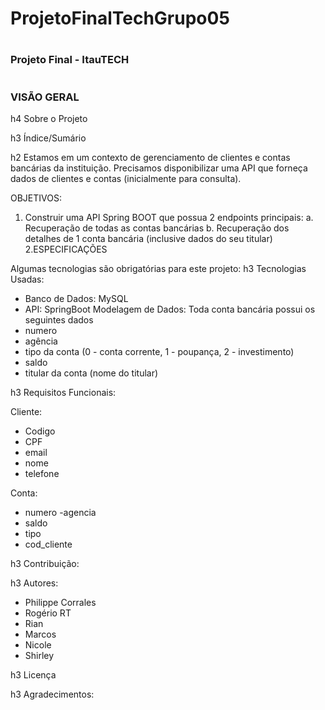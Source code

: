 # ProjetoFinalTechGrupo05

# <h3> Projeto Final - ItauTECH

# <h3> VISÃO GERAL
  
h4 Sobre o Projeto
  
h3 Índice/Sumário
  
  

h2 Estamos em um contexto de gerenciamento de clientes e contas bancárias da instituição.
Precisamos disponibilizar uma API que forneça dados de clientes e contas (inicialmente para
consulta).
  
OBJETIVOS:
1. Construir uma API Spring BOOT que possua 2 endpoints principais:
  a. Recuperação de todas as contas bancárias
  b. Recuperação dos detalhes de 1 conta bancária (inclusive dados do seu titular)
2.ESPECIFICAÇÕES
  
Algumas tecnologias são obrigatórias para este projeto:
h3 Tecnologias Usadas:
  
  - Banco de Dados: MySQL
  - API: SpringBoot
Modelagem de Dados:
Toda conta bancária possui os seguintes dados
  - numero
  - agência
  - tipo da conta (0 - conta corrente, 1 - poupança, 2 - investimento)
  - saldo
  - titular da conta (nome do titular)

h3 Requisitos Funcionais:

Cliente:
- Codigo
- CPF
- email
- nome
- telefone

Conta:
- numero
-agencia
- saldo
- tipo
- cod_cliente
  
h3 Contribuição:
  
h3 Autores:
  - Philippe Corrales
  - Rogério RT
  - Rian
  - Marcos
  - Nicole
  - Shirley
  
h3 Licença
  
h3 Agradecimentos:

